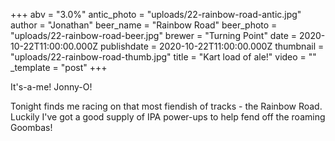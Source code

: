 +++
abv = "3.0%"
antic_photo = "uploads/22-rainbow-road-antic.jpg"
author = "Jonathan"
beer_name = "Rainbow Road"
beer_photo = "uploads/22-rainbow-road-beer.jpg"
brewer = "Turning Point"
date = 2020-10-22T11:00:00.000Z
publishdate = 2020-10-22T11:00:00.000Z
thumbnail = "uploads/22-rainbow-road-thumb.jpg"
title = "Kart load of ale!"
video = ""
_template = "post"
+++

It's-a-me! Jonny-O!

Tonight finds me racing on that most fiendish of tracks - the Rainbow Road. Luckily I've got a good supply of IPA power-ups to help fend off the roaming Goombas!
